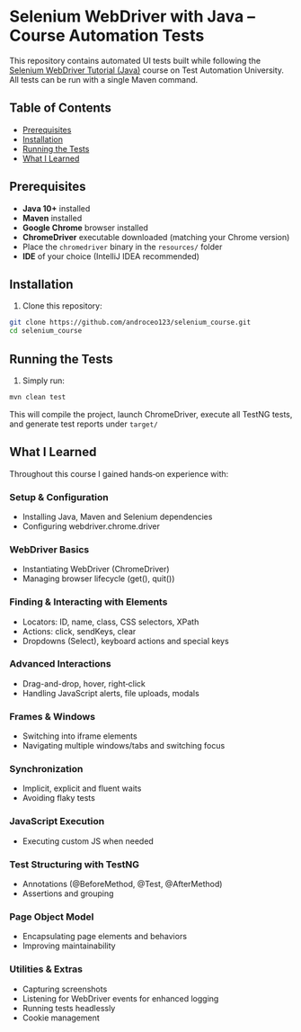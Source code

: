 # Selenium WebDriver with Java – Course Automation Tests

This repository contains automated UI tests built while following the [Selenium WebDriver Tutorial (Java)](https://testautomationu.applitools.com/selenium-webdriver-tutorial-java/) course on Test Automation University. All tests can be run with a single Maven command.

## Table of Contents

- [Prerequisites](#prerequisites)
- [Installation](#installation)
- [Running the Tests](#running-the-tests)
- [What I Learned](#what-i-learned)

## Prerequisites

- **Java 10+** installed
- **Maven** installed
- **Google Chrome** browser installed
- **ChromeDriver** executable downloaded (matching your Chrome version)
- Place the `chromedriver` binary in the `resources/` folder
- **IDE** of your choice (IntelliJ IDEA recommended)

## Installation

1. Clone this repository:

```bash
git clone https://github.com/androceo123/selenium_course.git
cd selenium_course
```

## Running the Tests

1. Simply run:

```bash
mvn clean test
```

This will compile the project, launch ChromeDriver, execute all TestNG tests, and generate test reports under `target/`

## What I Learned

Throughout this course I gained hands‑on experience with:

### Setup & Configuration

- Installing Java, Maven and Selenium dependencies
- Configuring webdriver.chrome.driver

### WebDriver Basics

- Instantiating WebDriver (ChromeDriver)
- Managing browser lifecycle (get(), quit())

### Finding & Interacting with Elements

- Locators: ID, name, class, CSS selectors, XPath
- Actions: click, sendKeys, clear
- Dropdowns (Select), keyboard actions and special keys

### Advanced Interactions

- Drag-and-drop, hover, right‑click
- Handling JavaScript alerts, file uploads, modals

### Frames & Windows

- Switching into iframe elements
- Navigating multiple windows/tabs and switching focus

### Synchronization

- Implicit, explicit and fluent waits
- Avoiding flaky tests

### JavaScript Execution

- Executing custom JS when needed

### Test Structuring with TestNG

- Annotations (@BeforeMethod, @Test, @AfterMethod)
- Assertions and grouping

### Page Object Model

- Encapsulating page elements and behaviors
- Improving maintainability

### Utilities & Extras

- Capturing screenshots
- Listening for WebDriver events for enhanced logging
- Running tests headlessly
- Cookie management
